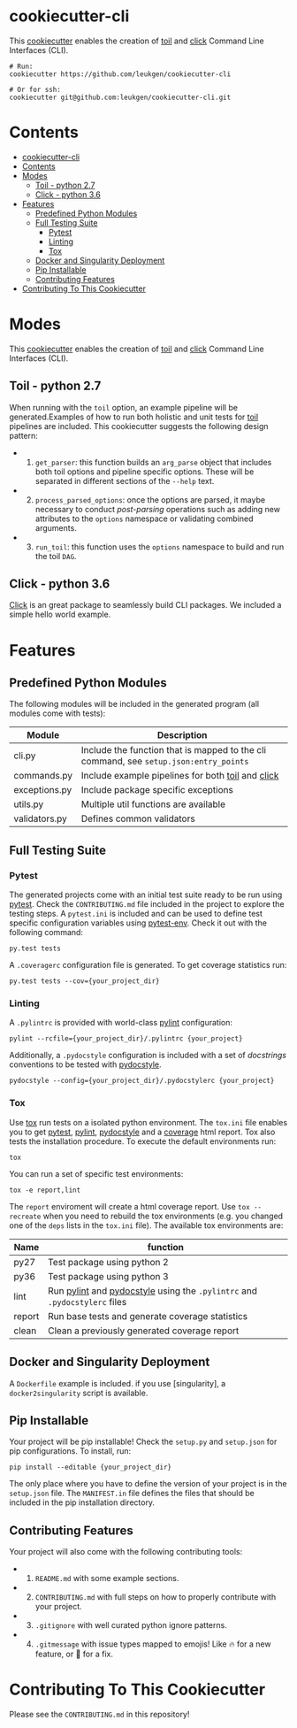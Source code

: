 # cookiecutter-cli

This [cookiecutter][cookiecutter] enables the creation of [toil][toil] and [click][click] Command Line Interfaces (CLI).

    # Run:
    cookiecutter https://github.com/leukgen/cookiecutter-cli

    # Or for ssh:
    cookiecutter git@github.com:leukgen/cookiecutter-cli.git

# Contents

- [cookiecutter-cli](#cookiecutter-cli)
- [Contents](#contents)
- [Modes](#modes)
    - [Toil - python 2.7](#toil---python-27)
    - [Click - python 3.6](#click---python-36)
- [Features](#features)
    - [Predefined Python Modules](#predefined-python-modules)
    - [Full Testing Suite](#full-testing-suite)
        - [Pytest](#pytest)
        - [Linting](#linting)
        - [Tox](#tox)
    - [Docker and Singularity Deployment](#docker-and-singularity-deployment)
    - [Pip Installable](#pip-installable)
    - [Contributing Features](#contributing-features)
- [Contributing To This Cookiecutter](#contributing-to-this-cookiecutter)


# Modes

This [cookiecutter][cookiecutter] enables the creation of [toil][toil] and [click][click] Command Line Interfaces (CLI).

## Toil - python 2.7

When running with the `toil` option, an example pipeline will be generated.Examples of how to run both holistic and unit tests for [toil][toil] pipelines are included. This cookiecutter suggests the following design pattern:

- 1. `get_parser`: this function builds an `arg_parse` object that includes both toil options and pipeline specific options. These will be separated in different sections of the `--help` text.

- 2. `process_parsed_options`: once the options are parsed, it maybe necessary to conduct *post-parsing* operations such as adding new attributes to the `options` namespace or validating combined arguments.

- 3. `run_toil`: this function uses the `options` namespace to build and run the toil `DAG`.

## Click - python 3.6

[Click][click] is an great package to seamlessly build CLI packages. We included a simple hello world example.

# Features

## Predefined Python Modules

The following modules will be included in the generated program (all modules come with tests):

| Module        | Description                                                                           |
| ------------- | ------------------------------------------------------------------------------------- |
| cli.py        | Include the function that is mapped to the cli command, see `setup.json:entry_points` |
| commands.py   | Include example pipelines for both [toil][toil] and [click][click]                    |
| exceptions.py | Include package specific exceptions                                                   |
| utils.py      | Multiple util functions are available                                                 |
| validators.py | Defines common validators                                                             |

## Full Testing Suite

### Pytest

The generated projects come with an initial test suite ready to be run using [pytest][pytest]. Check the `CONTRIBUTING.md` file included in the project to explore the testing steps. A `pytest.ini` is included and can be used to define test specific configuration variables using [pytest-env][pytest-env]. Check it out with the following command:

    py.test tests

A `.coveragerc` configuration file is generated. To get coverage statistics run:

    py.test tests --cov={your_project_dir}

### Linting

A `.pylintrc` is provided with world-class [pylint][pylint] configuration:

    pylint --rcfile={your_project_dir}/.pylintrc {your_project}

Additionally, a `.pydocstyle` configuration is included with a set of *docstrings* conventions to be tested with [pydocstyle][pydocstyle].

    pydocstyle --config={your_project_dir}/.pydocstylerc {your_project}

### Tox

Use [tox][tox] run tests on a isolated python environment. The `tox.ini` file enables you to get [pytest][pytest], [pylint][pylint], [pydocstyle][pydocstyle] and a [coverage][coverage] html report. Tox also tests the installation procedure. To execute the default environments run:

    tox

You can run a set of specific test environments:

    tox -e report,lint

The `report` enviroment will create a html coverage report. Use `tox --recreate` when you need to rebuild the tox environments (e.g. you changed one of the `deps` lists in the `tox.ini` file). The available tox environments are:

| Name   | function                                                                                          |
| ------ | ------------------------------------------------------------------------------------------------- |
| py27   | Test package using python 2                                                                       |
| py36   | Test package using python 3                                                                       |
| lint   | Run [pylint][pylint] and [pydocstyle][pydocstyle] using the `.pylintrc` and `.pydocstylerc` files |
| report | Run base tests and generate coverage statistics                                                   |
| clean  | Clean a previously generated coverage report                                                      |

## Docker and Singularity Deployment

A `Dockerfile` example is included. if you use [singularity], a `docker2singularity` script is available.

## Pip Installable

Your project will be pip installable! Check the `setup.py` and `setup.json` for pip configurations. To install, run:

    pip install --editable {your_project_dir}

The only place where you have to define the version of your project is in the `setup.json` file. The `MANIFEST.in` file defines the files that should be included in the pip installation directory.

## Contributing Features

Your project will also come with the following contributing tools:

- 1. `README.md` with some example sections.
- 2. `CONTRIBUTING.md` with full steps on how to properly contribute with your project.
- 3. `.gitignore` with well curated python ignore patterns.
- 4. `.gitmessage` with issue types mapped to emojis! Like :fire: for a new feature, or :bug: for a fix.

# Contributing To This Cookiecutter

Please see the `CONTRIBUTING.md` in this repository!

<!-- References -->

[cookiecutter]: https://github.com/audreyr/cookiecutter
[toil]: http://toil.readthedocs.io/
[click]: http://click.pocoo.org/6/
[pytest]: https://docs.pytest.org/en/latest/
[pytest-env]: https://github.com/MobileDynasty/pytest-env
[tox]: http://tox.readthedocs.io/
[pydocstyle]: http://www.pydocstyle.org/en
[pylint]: https://www.pylint.org/
[coverage]:https://coverage.readthedocs.io
